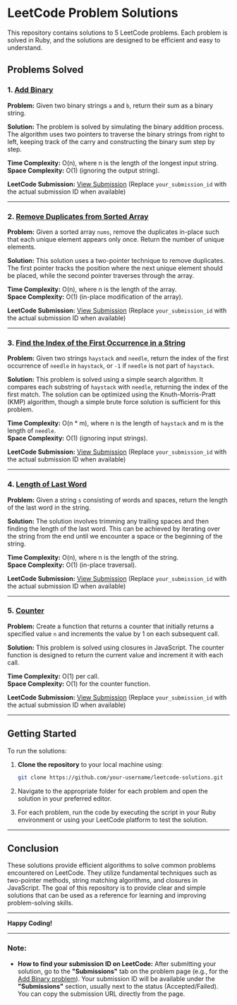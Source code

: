 # LeetCode Problem Solutions

This repository contains solutions to 5 LeetCode problems. Each problem is solved in Ruby, and the solutions are designed to be efficient and easy to understand.

## Problems Solved

### 1. [Add Binary](https://leetcode.com/problems/add-binary/description/)
**Problem:** Given two binary strings `a` and `b`, return their sum as a binary string.

**Solution:** The problem is solved by simulating the binary addition process. The algorithm uses two pointers to traverse the binary strings from right to left, keeping track of the carry and constructing the binary sum step by step.

**Time Complexity:** O(n), where n is the length of the longest input string.  
**Space Complexity:** O(1) (ignoring the output string).

**LeetCode Submission:** [View Submission](https://leetcode.com/submissions/detail/your_submission_id/) (Replace `your_submission_id` with the actual submission ID when available)

---

### 2. [Remove Duplicates from Sorted Array](https://leetcode.com/problems/remove-duplicates-from-sorted-array/description/)
**Problem:** Given a sorted array `nums`, remove the duplicates in-place such that each unique element appears only once. Return the number of unique elements.

**Solution:** This solution uses a two-pointer technique to remove duplicates. The first pointer tracks the position where the next unique element should be placed, while the second pointer traverses through the array.

**Time Complexity:** O(n), where n is the length of the array.  
**Space Complexity:** O(1) (in-place modification of the array).

**LeetCode Submission:** [View Submission](https://leetcode.com/submissions/detail/your_submission_id/) (Replace `your_submission_id` with the actual submission ID when available)

---

### 3. [Find the Index of the First Occurrence in a String](https://leetcode.com/problems/find-the-index-of-the-first-occurrence-in-a-string/description/)
**Problem:** Given two strings `haystack` and `needle`, return the index of the first occurrence of `needle` in `haystack`, or `-1` if `needle` is not part of `haystack`.

**Solution:** This problem is solved using a simple search algorithm. It compares each substring of `haystack` with `needle`, returning the index of the first match. The solution can be optimized using the Knuth-Morris-Pratt (KMP) algorithm, though a simple brute force solution is sufficient for this problem.

**Time Complexity:** O(n * m), where n is the length of `haystack` and m is the length of `needle`.  
**Space Complexity:** O(1) (ignoring input strings).

**LeetCode Submission:** [View Submission](https://leetcode.com/submissions/detail/your_submission_id/) (Replace `your_submission_id` with the actual submission ID when available)

---

### 4. [Length of Last Word](https://leetcode.com/problems/length-of-last-word/description/)
**Problem:** Given a string `s` consisting of words and spaces, return the length of the last word in the string.

**Solution:** The solution involves trimming any trailing spaces and then finding the length of the last word. This can be achieved by iterating over the string from the end until we encounter a space or the beginning of the string.

**Time Complexity:** O(n), where n is the length of the string.  
**Space Complexity:** O(1) (in-place traversal).

**LeetCode Submission:** [View Submission](https://leetcode.com/submissions/detail/your_submission_id/) (Replace `your_submission_id` with the actual submission ID when available)

---

### 5. [Counter](https://leetcode.com/problems/counter/description/)
**Problem:** Create a function that returns a counter that initially returns a specified value `n` and increments the value by 1 on each subsequent call.

**Solution:** This problem is solved using closures in JavaScript. The counter function is designed to return the current value and increment it with each call.

**Time Complexity:** O(1) per call.  
**Space Complexity:** O(1) for the counter function.

**LeetCode Submission:** [View Submission](https://leetcode.com/submissions/detail/your_submission_id/) (Replace `your_submission_id` with the actual submission ID when available)

---

## Getting Started

To run the solutions:

1. **Clone the repository** to your local machine using:
    ```bash
    git clone https://github.com/your-username/leetcode-solutions.git
    ```

2. Navigate to the appropriate folder for each problem and open the solution in your preferred editor.

3. For each problem, run the code by executing the script in your Ruby environment or using your LeetCode platform to test the solution.

---

## Conclusion

These solutions provide efficient algorithms to solve common problems encountered on LeetCode. They utilize fundamental techniques such as two-pointer methods, string matching algorithms, and closures in JavaScript. The goal of this repository is to provide clear and simple solutions that can be used as a reference for learning and improving problem-solving skills.

---

**Happy Coding!**

---

### Note:
- **How to find your submission ID on LeetCode:**
  After submitting your solution, go to the **"Submissions"** tab on the problem page (e.g., for the [Add Binary problem](https://leetcode.com/problems/add-binary/description/)). Your submission ID will be available under the **"Submissions"** section, usually next to the status (Accepted/Failed). You can copy the submission URL directly from the page.

